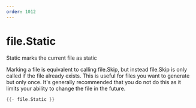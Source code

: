 ```yaml
---
order: 1012
---
```


<!-- Generated by tools/docgen. DO NOT EDIT. -->

# file.Static

Static marks the current file as static

Marking a file is equivalent to calling file.Skip, but instead file.Skip
is only called if the file already exists. This is useful for files you
want to generate but only once. It's generally recommended that you do
not do this as it limits your ability to change the file in the future.

```go
{{- file.Static }}
```
